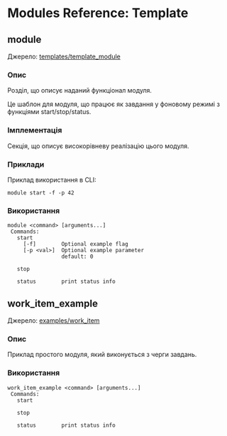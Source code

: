 # Modules Reference: Template

## module
Джерело: [templates/template_module](https://github.com/PX4/PX4-Autopilot/tree/main/src/templates/template_module)


### Опис
Розділ, що описує наданий функціонал модуля.

Це шаблон для модуля, що працює як завдання у фоновому режимі з функціями start/stop/status.

### Імплементація
Секція, що описує високорівневу реалізацію цього модуля.

### Приклади
Приклад використання в CLI:
```
module start -f -p 42
```


<a id="module_usage"></a>

### Використання
```
module <command> [arguments...]
 Commands:
   start
     [-f]        Optional example flag
     [-p <val>]  Optional example parameter
                 default: 0

   stop

   status        print status info
```
## work_item_example
Джерело: [examples/work_item](https://github.com/PX4/PX4-Autopilot/tree/main/src/examples/work_item)


### Опис
Приклад простого модуля, який виконується з черги завдань.


<a id="work_item_example_usage"></a>

### Використання
```
work_item_example <command> [arguments...]
 Commands:
   start

   stop

   status        print status info
```
